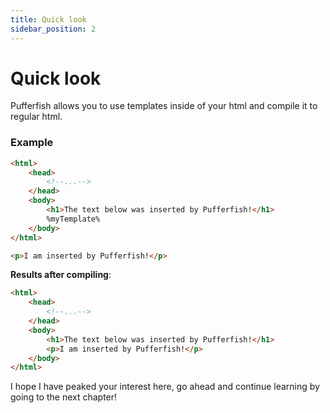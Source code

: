 ```yaml
---
title: Quick look
sidebar_position: 2
---
```


# Quick look
Pufferfish allows you to use templates inside of your html and compile it to regular html.

### Example
```html
<html>
    <head>
        <!--...-->
    </head>
    <body>
        <h1>The text below was inserted by Pufferfish!</h1>
        %myTemplate%
    </body>
</html>
```

```html myTemplate.html
<p>I am inserted by Pufferfish!</p>
```

**Results after compiling**:
```html
<html>
    <head>
        <!--...-->
    </head>
    <body>
        <h1>The text below was inserted by Pufferfish!</h1>
        <p>I am inserted by Pufferfish!</p>
    </body>
</html>
```

I hope I have peaked your interest here, go ahead and continue learning by going to the next chapter!